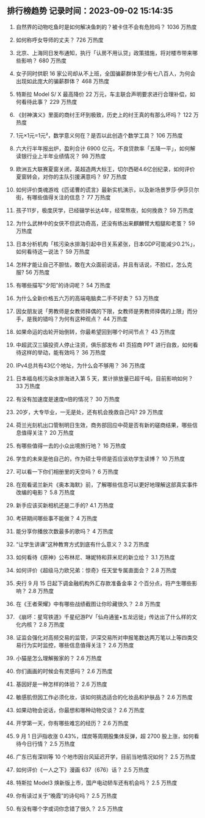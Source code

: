 
## 排行榜趋势 记录时间：2023-09-02 15:14:35
  
  1. 自然界的动物吃鱼时是如何解决鱼刺的？被卡住不会有危险吗？ 1036 万热度
    
  2. 如何称呼女导师的丈夫？ 726 万热度
    
  3. 北京、上海同日发布通知，执行「认房不用认贷」政策措施，将对楼市带来哪些影响？ 680 万热度
    
  4. 女子同时供职 16 家公司却从不上班，全国骗薪群体至少有七八百人，为何会出现如此庞大的骗薪群体？ 468 万热度
    
  5. 特斯拉 Model S/ X 最高降价 22 万元，车主联合声明要求进行合理补偿，如何看待此事？ 229 万热度
    
  6. 《封神演义》里面的商纣王坏到极致，历史上的纣王真的有那么坏吗？ 122 万热度
    
  7. 1元×1元=1元²，数学意义何在？是否以此创造个数学工具？ 106 万热度
    
  8. 六大行半年报出炉，盈利合计 6900 亿元，不良贷款率「五降一平」，如何解读银行业上半年业绩情况？ 98 万热度
    
  9. 欧洲五大联赛夏窗关闭，英超造两大标王，切尔西砸4.6亿创纪录，如何评价夏窗转会，对你的主队引援满意吗？ 97 万热度
    
  10. 如何评价类魂游戏《匹诺曹的谎言》最新实机演示，以及新场景罗莎·伊莎贝尔街，有哪些值得关注的信息？ 77 万热度
    
  11. 孩子11岁，极度厌学，已经辍学长达4年，经常熬夜，如何挽救？ 59 万热度
    
  12. 为什么武林中的女侠不但武功奇高，还没有练出来麒麟臂大粗腿和老茧？ 59 万热度
    
  13. 日本分析机构「核污染水排海引起中日关系紧张，日本GDP可能减少0.2%」，如何看待这一说法？ 59 万热度
    
  14. 怎样才能让自己不胆怯，敢在大众面前说话，并且有话说，不脸红，怎么克服? 56 万热度
    
  15. 有哪些描写“夕阳”的诗词呢？ 54 万热度
    
  16. 为什么全新价格五六万的高端电脑卖二手不好卖？ 53 万热度
    
  17. 因女朋友说「男教师是女教师择偶的下限，女教师是男教师择偶的上限」而分手，是我的错吗？为何有这种观点？ 44 万热度
    
  18. 如果命运的齿轮开始倒转，你最希望回到哪个时间节点？ 43 万热度
    
  19. 中超武汉三镇投资人停止注资，俱乐部发布 41 页招商 PPT 进行自救，如何看待这样的举动，能有效吗？ 36 万热度
    
  20. IPv4总共有43亿个地址，为什么会不够用？ 36 万热度
    
  21. 日本福岛核污染水排海进入第 5 天，累计排放量已超千吨，目前影响如何？ 33 万热度
    
  22. 有没有加速度是速度n倍的情况？ 30 万热度
    
  23. 20岁，大专毕业，一无是处，还有机会挽救自己吗? 29 万热度
    
  24. 荷兰光刻机出口管制明日生效，商务部回应中荷是否有新的磋商结果，哪些信息值得关注？ 20 万热度
    
  25. 有哪些值得一去的小众出境旅行地？ 16 万热度
    
  26. 学生的未来是他自己的，作为硕士导师是否应该劝学生读博？ 10 万热度
    
  27. 可以看一下你们相册里的天空吗？ 6 万热度
    
  28. 在观看诺兰新片《奥本海默》前，了解哪些信息可以更好地理解这部真实事件改编的电影？ 5.8 万热度
    
  29. 新手应该买新相机还是二手的? 4.1 万热度
    
  30. 考研期间哪些事不能做？ 4 万热度
    
  31. 能分享你播放次数最多的歌吗？ 4 万热度
    
  32. “让学生讲课”这种教育方式到底有什么意义？ 3.2 万热度
    
  33. 如何看待《原神》公布林尼、琳妮特和菲米尼的新立绘？ 3.1 万热度
    
  34. 如何评价《超级马力欧兄弟：惊奇》任天堂专属直面会？ 2.8 万热度
    
  35. 央行 9 月 15 日起下调金融机构外汇存款准备金率 2 个百分点，将产生哪些影响？ 2.8 万热度
    
  36. 在《王者荣耀》中有哪些战绩截图让你珍藏很久？ 2.8 万热度
    
  37. 《崩坏：星穹铁道》千星纪游PV「仙舟通鉴•五龙远徙」传达出了什么样的文化内核？ 2.8 万热度
    
  38. 证监会强化对高频交易的监管，沪深交易所对申报笔数达两万笔以上等四类交易行为实时监控，哪些信息值得关注？ 2.6 万热度
    
  39. 小猫是怎么理解搬家的？ 2.6 万热度
    
  40. 你们画画的时候会有灵感吗？ 2.6 万热度
    
  41. 基因好是一种怎样的体验？ 2.6 万热度
    
  42. 敏感肌但因工作必须化妆，该如何挑选适合的化妆品和护肤品？ 2.6 万热度
    
  43. 如果动物会说话，你最想和哪种动物交谈？ 2.6 万热度
    
  44. 开学第一天，你有哪些难忘的经历？ 2.6 万热度
    
  45. 9 月 1 日沪指收涨 0.43%，煤炭等周期股集体反弹，超 2700 股上涨，如何看待今日行情？ 2.5 万热度
    
  46. 广东已有深圳等 10 个地市因台风延迟开学，目前当地情况如何？ 2.5 万热度
    
  47. 如何评价《一人之下》漫画 637（676）话？ 2.5 万热度
    
  48. 特斯拉 Model3 焕新版上市，国产电动轿车还有机会吗？ 2.5 万热度
    
  49. 你有读过关于“晚霞”的诗句吗？ 2.5 万热度
    
  50. 有没有哪个字或词你念错了很久？ 2.5 万热度
    